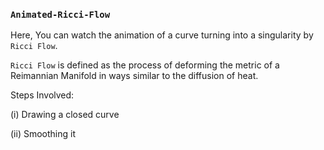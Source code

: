 ### ```Animated-Ricci-Flow```
Here, You can watch the animation of a curve turning into a singularity by ```Ricci Flow```.


```Ricci Flow``` is defined as the process of deforming the metric of a Reimannian Manifold in ways similar to the diffusion of heat.

Steps Involved:

(i) Drawing a closed curve

(ii) Smoothing it
